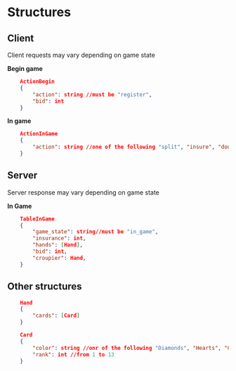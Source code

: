 # Structures
## Client
Client requests may vary depending on game state

**Begin game**
```json
    ActionBegin
    {
        "action": string //must be "register",
        "bid": int
    }
```
**In game**
```json
    ActionInGame
    {
        "action": string //one of the following "split", "insure", "double", "take", "pass"
    }
```

## Server
Server response may vary depending on game state

**In Game**
```json
    TableInGame
    {
        "game_state": string//must be "in_game",
        "insurance": int,
        "hands": [Hand],
        "bid": int,
        "croupier": Hand,
    }
```

## Other structures
```json
    Hand
    {
        "cards": [Card]
    }
```
```json
    Card
    {
        "color": string //onr of the following "Diamonds", "Hearts", "Clubs", "Spades"
        "rank": int //from 1 to 13
    }
```